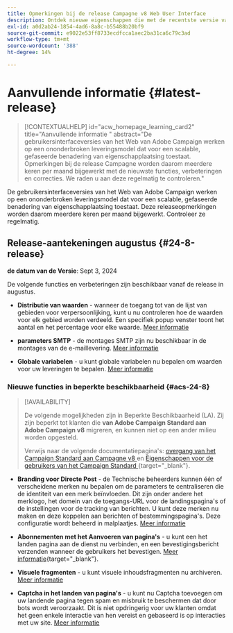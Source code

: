 ```yaml
---
title: Opmerkingen bij de release Campagne v8 Web User Interface
description: Ontdek nieuwe eigenschappen die met de recentste versie van de Gebruikersinterface van het Web van de Campagne komen
exl-id: a0d2ab24-1854-4ad6-8a8c-b55488b20bf9
source-git-commit: e9022e53ff8733ecdfcca1aec2ba31ca6c79c3ad
workflow-type: tm+mt
source-wordcount: '388'
ht-degree: 14%

---
```


# Aanvullende informatie  {#latest-release}

>[!CONTEXTUALHELP]
>id="acw_homepage_learning_card2"
>title="Aanvullende informatie "
>abstract="De gebruikersinterfaceversies van het Web van Adobe Campaign werken op een ononderbroken leveringsmodel dat voor een scalable, gefaseerde benadering van eigenschapplaatsing toestaat. Opmerkingen bij de release Campagne worden daarom meerdere keren per maand bijgewerkt met de nieuwste functies, verbeteringen en correcties. We raden u aan deze regelmatig te controleren."

De gebruikersinterfaceversies van het Web van Adobe Campaign werken op een ononderbroken leveringsmodel dat voor een scalable, gefaseerde benadering van eigenschapplaatsing toestaat. Deze releaseopmerkingen worden daarom meerdere keren per maand bijgewerkt. Controleer ze regelmatig.

## Release-aantekeningen augustus {#24-8-release}

**de datum van de Versie**: Sept 3, 2024

De volgende functies en verbeteringen zijn beschikbaar vanaf de release in augustus.

* **Distributie van waarden** - wanneer de toegang tot van de lijst van gebieden voor verpersoonlijking, kunt u nu controleren hoe de waarden voor elk gebied worden verdeeld. Een specifiek popup venster toont het aantal en het percentage voor elke waarde. [Meer informatie](../query/build-query.md#distribution-values-query)

* **parameters SMTP** - de montages SMTP zijn nu beschikbaar in de montages van de e-maillevering. [Meer informatie](../advanced-settings/delivery-settings.md#smtp)

* **Globale variabelen** - u kunt globale variabelen nu bepalen om waarden voor uw leveringen te bepalen. [Meer informatie](../advanced-settings/delivery-settings.md#variables-delivery)

### Nieuwe functies in beperkte beschikbaarheid {#acs-24-8}

>[!AVAILABILITY]
>
>De volgende mogelijkheden zijn in Beperkte Beschikbaarheid (LA). Zij zijn beperkt tot klanten die **van Adobe Campaign Standard aan Adobe Campaign v8** migreren, en kunnen niet op een ander milieu worden opgesteld.
>
>Verwijs naar de volgende documentatiepagina&#39;s: [ overgang van het Campaign Standard aan Campagne v8 ](../rn/acs-migration.md) en [ Eigenschappen voor de gebruikers van het Campaign Standard ](https://experienceleague.adobe.com/docs/experience-cloud/campaign/campaign-standard-migration-home.html) {target="_blank"}.

* **Branding voor Directe Post** - de Technische beheerders kunnen één of verscheidene merken nu bepalen om de parameters te centraliseren die de identiteit van een merk beïnvloeden. Dit zijn onder andere het merklogo, het domein van de toegangs-URL voor de landingspagina&#39;s of de instellingen voor de tracking van berichten. U kunt deze merken nu maken en deze koppelen aan berichten of bestemmingspagina&#39;s. Deze configuratie wordt beheerd in malplaatjes. [Meer informatie](https://experienceleague.adobe.com/en/docs/experience-cloud/campaign/branding/branding-assign)

* **Abonnementen met het Aanvoeren van pagina&#39;s** - u kunt een het landen pagina aan de dienst nu verbinden, en een bevestigingsbericht verzenden wanneer de gebruikers het bevestigen. [Meer informatie](../landing-pages/lp-content.md#lp-message){target="_blank"}.

* **Visuele fragmenten** - u kunt visuele inhoudsfragmenten nu archiveren. [Meer informatie](../content/create-fragment.md#archive)

* **Captcha in het landen van pagina&#39;s** - u kunt nu Captcha toevoegen om uw landende pagina tegen spam en misbruik te beschermen dat door bots wordt veroorzaakt. Dit is niet opdringerig voor uw klanten omdat het geen enkele interactie van hen vereist en gebaseerd is op interacties met uw site. [Meer informatie](../landing-pages/create-lp.md#captcha)

<!--
* **Rest APIs** - As a Campaign Standard migrated user, you can now use Rest APIs to work with transactional messages. [Read more](https://experienceleague.adobe.com/docs/experience-cloud/campaign/apis/get-started-apis.html){target="_blank"}.-->
